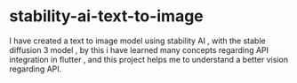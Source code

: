 # stability-ai-text-to-image
I have created a text to image model using stability AI , with the stable diffusion 3 model , by this i have learned many concepts regarding API integration in flutter , and this project helps me to understand a better vision regarding API.
